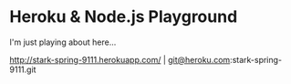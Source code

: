 # Heroku & Node.js Playground

I'm just playing about here... 

http://stark-spring-9111.herokuapp.com/ | git@heroku.com:stark-spring-9111.git
